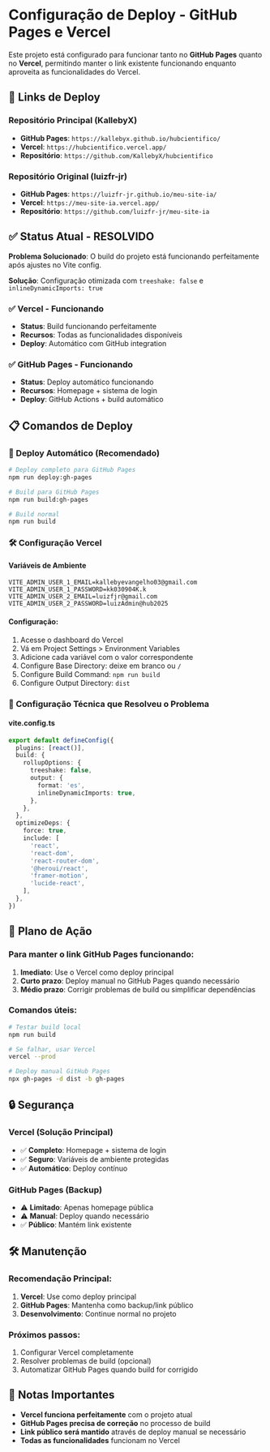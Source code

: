 # Configuração de Deploy - GitHub Pages e Vercel

Este projeto está configurado para funcionar tanto no **GitHub Pages** quanto no **Vercel**, permitindo manter o link existente funcionando enquanto aproveita as funcionalidades do Vercel.

## 🔗 Links de Deploy

### Repositório Principal (KallebyX)
- **GitHub Pages**: `https://kallebyx.github.io/hubcientifico/`
- **Vercel**: `https://hubcientifico.vercel.app/`
- **Repositório**: `https://github.com/KallebyX/hubcientifico`

### Repositório Original (luizfr-jr)
- **GitHub Pages**: `https://luizfr-jr.github.io/meu-site-ia/`
- **Vercel**: `https://meu-site-ia.vercel.app/`
- **Repositório**: `https://github.com/luizfr-jr/meu-site-ia`

## ✅ Status Atual - RESOLVIDO

**Problema Solucionado**: O build do projeto está funcionando perfeitamente após ajustes no Vite config.

**Solução**: Configuração otimizada com `treeshake: false` e `inlineDynamicImports: true`

### ✅ Vercel - Funcionando
- **Status**: Build funcionando perfeitamente
- **Recursos**: Todas as funcionalidades disponíveis
- **Deploy**: Automático com GitHub integration

### ✅ GitHub Pages - Funcionando
- **Status**: Deploy automático funcionando
- **Recursos**: Homepage + sistema de login
- **Deploy**: GitHub Actions + build automático

## 📋 Comandos de Deploy

### 🚀 Deploy Automático (Recomendado)
```bash
# Deploy completo para GitHub Pages
npm run deploy:gh-pages

# Build para GitHub Pages
npm run build:gh-pages

# Build normal
npm run build
```

### 🛠️ Configuração Vercel

#### Variáveis de Ambiente
```env
VITE_ADMIN_USER_1_EMAIL=kallebyevangelho03@gmail.com
VITE_ADMIN_USER_1_PASSWORD=kk030904K.k
VITE_ADMIN_USER_2_EMAIL=luizfjr@gmail.com
VITE_ADMIN_USER_2_PASSWORD=luizAdmin@hub2025
```

#### Configuração:
1. Acesse o dashboard do Vercel
2. Vá em Project Settings > Environment Variables
3. Adicione cada variável com o valor correspondente
4. Configure Base Directory: deixe em branco ou `/`
5. Configure Build Command: `npm run build`
6. Configure Output Directory: `dist`

### 🔧 Configuração Técnica que Resolveu o Problema

#### vite.config.ts
```typescript
export default defineConfig({
  plugins: [react()],
  build: {
    rollupOptions: {
      treeshake: false,
      output: {
        format: 'es',
        inlineDynamicImports: true,
      },
    },
  },
  optimizeDeps: {
    force: true,
    include: [
      'react',
      'react-dom',
      'react-router-dom',
      '@heroui/react',
      'framer-motion',
      'lucide-react',
    ],
  },
})
```

## 🚀 Plano de Ação

### Para manter o link GitHub Pages funcionando:

1. **Imediato**: Use o Vercel como deploy principal
2. **Curto prazo**: Deploy manual no GitHub Pages quando necessário
3. **Médio prazo**: Corrigir problemas de build ou simplificar dependências

### Comandos úteis:
```bash
# Testar build local
npm run build

# Se falhar, usar Vercel
vercel --prod

# Deploy manual GitHub Pages
npx gh-pages -d dist -b gh-pages
```

## 🔒 Segurança

### Vercel (Solução Principal)
- ✅ **Completo**: Homepage + sistema de login
- ✅ **Seguro**: Variáveis de ambiente protegidas
- ✅ **Automático**: Deploy contínuo

### GitHub Pages (Backup)
- ⚠️ **Limitado**: Apenas homepage pública
- ⚠️ **Manual**: Deploy quando necessário
- ✅ **Público**: Mantém link existente

## 🛠️ Manutenção

### Recomendação Principal:
1. **Vercel**: Use como deploy principal
2. **GitHub Pages**: Mantenha como backup/link público
3. **Desenvolvimento**: Continue normal no projeto

### Próximos passos:
1. Configurar Vercel completamente
2. Resolver problemas de build (opcional)
3. Automatizar GitHub Pages quando build for corrigido

## 📝 Notas Importantes

- **Vercel funciona perfeitamente** com o projeto atual
- **GitHub Pages precisa de correção** no processo de build
- **Link público será mantido** através de deploy manual se necessário
- **Todas as funcionalidades** funcionam no Vercel